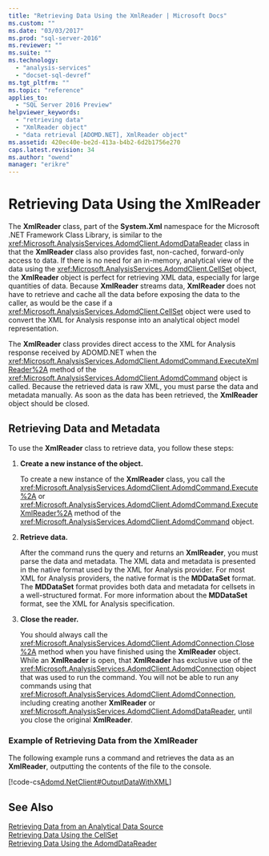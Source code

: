 ```yaml
---
title: "Retrieving Data Using the XmlReader | Microsoft Docs"
ms.custom: ""
ms.date: "03/03/2017"
ms.prod: "sql-server-2016"
ms.reviewer: ""
ms.suite: ""
ms.technology: 
  - "analysis-services"
  - "docset-sql-devref"
ms.tgt_pltfrm: ""
ms.topic: "reference"
applies_to: 
  - "SQL Server 2016 Preview"
helpviewer_keywords: 
  - "retrieving data"
  - "XmlReader object"
  - "data retrieval [ADOMD.NET], XmlReader object"
ms.assetid: 420ec40e-be2d-413a-b4b2-6d2b1756e270
caps.latest.revision: 34
ms.author: "owend"
manager: "erikre"
---
```

# Retrieving Data Using the XmlReader
  The **XmlReader** class, part of the **System.Xml** namespace for the Microsoft .NET Framework Class Library, is similar to the <xref:Microsoft.AnalysisServices.AdomdClient.AdomdDataReader> class in that the **XmlReader** class also provides fast, non-cached, forward-only access to data. If there is no need for an in-memory, analytical view of the data using the <xref:Microsoft.AnalysisServices.AdomdClient.CellSet> object, the **XmlReader** object is perfect for retrieving XML data, especially for large quantities of data. Because **XmlReader** streams data, **XmlReader** does not have to retrieve and cache all the data before exposing the data to the caller, as would be the case if a <xref:Microsoft.AnalysisServices.AdomdClient.CellSet> object were used to convert the XML for Analysis response into an analytical object model representation.  
  
 The **XmlReader** class provides direct access to the XML for Analysis response received by ADOMD.NET when the <xref:Microsoft.AnalysisServices.AdomdClient.AdomdCommand.ExecuteXmlReader%2A> method of the <xref:Microsoft.AnalysisServices.AdomdClient.AdomdCommand> object is called. Because the retrieved data is raw XML, you must parse the data and metadata manually. As soon as the data has been retrieved, the **XmlReader** object should be closed.  
  
## Retrieving Data and Metadata  
 To use the **XmlReader** class to retrieve data, you follow these steps:  
  
1.  **Create a new instance of the object.**  
  
     To create a new instance of the **XmlReader** class, you call the <xref:Microsoft.AnalysisServices.AdomdClient.AdomdCommand.Execute%2A> or <xref:Microsoft.AnalysisServices.AdomdClient.AdomdCommand.ExecuteXmlReader%2A> method of the <xref:Microsoft.AnalysisServices.AdomdClient.AdomdCommand> object.  
  
2.  **Retrieve data.**  
  
     After the command runs the query and returns an **XmlReader**, you must parse the data and metadata. The XML data and metadata is presented in the native format used by the XML for Analysis provider. For most XML for Analysis providers, the native format is the **MDDataSet** format. The **MDDataSet** format provides both data and metadata for cellsets in a well-structured format. For more information about the **MDDataSet** format, see the XML for Analysis specification.  
  
3.  **Close the reader.**  
  
     You should always call the <xref:Microsoft.AnalysisServices.AdomdClient.AdomdConnection.Close%2A> method when you have finished using the **XmlReader** object. While an **XmlReader** is open, that **XmlReader** has exclusive use of the <xref:Microsoft.AnalysisServices.AdomdClient.AdomdConnection> object that was used to run the command. You will not be able to run any commands using that <xref:Microsoft.AnalysisServices.AdomdClient.AdomdConnection>, including creating another **XmlReader** or <xref:Microsoft.AnalysisServices.AdomdClient.AdomdDataReader>, until you close the original **XmlReader**.  
  
### Example of Retrieving Data from the XmlReader  
 The following example runs a command and retrieves the data as an **XmlReader**, outputting the contents of the file to the console.  
  
 [!code-cs[Adomd.NetClient#OutputDataWithXML](../../analysis-services/multidimensional-models-adomd-net-client/codesnippet/csharp/retrieving-data-using-th_1_1.cs)]  
  
## See Also  
 [Retrieving Data from an Analytical Data Source](../../analysis-services/multidimensional-models-adomd-net-client/retrieving-data-from-an-analytical-data-source.md)   
 [Retrieving Data Using the CellSet](../../analysis-services/multidimensional-models-adomd-net-client/retrieving-data-using-the-cellset.md)   
 [Retrieving Data Using the AdomdDataReader](../../analysis-services/multidimensional-models-adomd-net-client/retrieving-data-using-the-adomddatareader.md)  
  
  